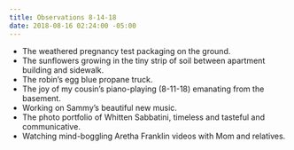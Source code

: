 ```yaml
---
title: Observations 8-14-18
date: 2018-08-16 02:24:00 -05:00
---
```


- The weathered pregnancy test packaging on the ground.
- The sunflowers growing in the tiny strip of soil between apartment building and sidewalk.
- The robin’s egg blue propane truck.
- The joy of my cousin’s piano-playing (8-11-18) emanating from the basement.
- Working on Sammy’s beautiful new music.
- The photo portfolio of Whitten Sabbatini, timeless and tasteful and communicative.
- Watching mind-boggling Aretha Franklin videos with Mom and relatives.